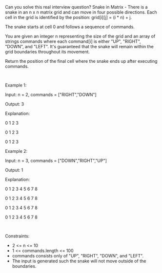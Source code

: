 Can you solve this real interview question? Snake in Matrix - There is a snake in an n x n matrix grid and can move in four possible directions. Each cell in the grid is identified by the position: grid[i][j] = (i * n) + j.

The snake starts at cell 0 and follows a sequence of commands.

You are given an integer n representing the size of the grid and an array of strings commands where each command[i] is either "UP", "RIGHT", "DOWN", and "LEFT". It's guaranteed that the snake will remain within the grid boundaries throughout its movement.

Return the position of the final cell where the snake ends up after executing commands.

 

Example 1:

Input: n = 2, commands = ["RIGHT","DOWN"]

Output: 3

Explanation:

0 1 2 3

0 1 2 3

0 1 2 3

Example 2:

Input: n = 3, commands = ["DOWN","RIGHT","UP"]

Output: 1

Explanation:

0 1 2 3 4 5 6 7 8

0 1 2 3 4 5 6 7 8

0 1 2 3 4 5 6 7 8

0 1 2 3 4 5 6 7 8

 

Constraints:

 * 2 <= n <= 10
 * 1 <= commands.length <= 100
 * commands consists only of "UP", "RIGHT", "DOWN", and "LEFT".
 * The input is generated such the snake will not move outside of the boundaries.